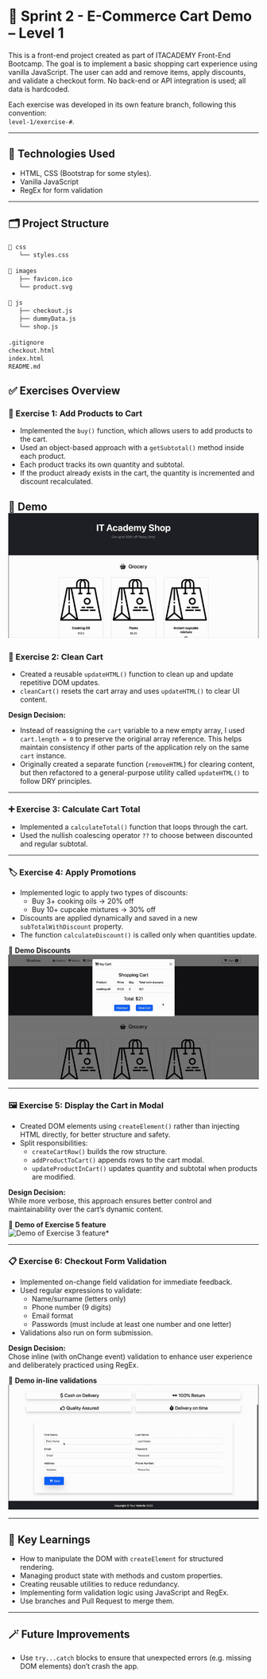 # 🛒 Sprint 2 - E-Commerce Cart Demo – Level 1

This is a front-end project created as part of ITACADEMY Front-End Bootcamp. The goal is to implement a basic shopping cart experience using vanilla JavaScript. The user can add and remove items, apply discounts, and validate a checkout form. No back-end or API integration is used; all data is hardcoded.

Each exercise was developed in its own feature branch, following this convention:  
`level-1/exercise-#`.

---

## 🚀 Technologies Used

- HTML, CSS (Bootstrap for some styles).
- Vanilla JavaScript
- RegEx for form validation

---

## 🗂️ Project Structure

```
📁 css
   └── styles.css

📁 images
   ├── favicon.ico
   └── product.svg

📁 js
   ├── checkout.js
   ├── dummyData.js
   └── shop.js

.gitignore
checkout.html
index.html
README.md
```

## ✅ Exercises Overview

### 🧩 Exercise 1: Add Products to Cart

- Implemented the `buy()` function, which allows users to add products to the cart.
- Used an object-based approach with a `getSubtotal()` method inside each product.
- Each product tracks its own quantity and subtotal.
- If the product already exists in the cart, the quantity is incremented and discount recalculated.

📸 **Demo**  
![General Demo*](images/readme-demo-1.gif)
---

### 🧹 Exercise 2: Clean Cart

- Created a reusable `updateHTML()` function to clean up and update repetitive DOM updates.
- `cleanCart()` resets the cart array and uses `updateHTML()` to clear UI content.

**Design Decision:**  

- Instead of reassigning the `cart` variable to a new empty array, I used `cart.length = 0` to preserve the original array reference. This helps maintain consistency if other parts of the application rely on the same `cart` instance.
- Originally created a separate function (`removeHTML`) for clearing content, but then refactored to a general-purpose utility called `updateHTML()` to follow DRY principles.

---

### ➕ Exercise 3: Calculate Cart Total

- Implemented a `calculateTotal()` function that loops through the cart.
- Used the nullish coalescing operator `??` to choose between discounted and regular subtotal.

---

### 🏷️ Exercise 4: Apply Promotions

- Implemented logic to apply two types of discounts:
  - Buy 3+ cooking oils → 20% off
  - Buy 10+ cupcake mixtures → 30% off
- Discounts are applied dynamically and saved in a new `subTotalWithDiscount` property.
- The function `calculateDiscount()` is called only when quantities update.

📸 **Demo Discounts**  
![Demo of Exercise 4 feature*](images/readme-discount.gif)

---

### 🖼️ Exercise 5: Display the Cart in Modal

- Created DOM elements using `createElement()` rather than injecting HTML directly, for better structure and safety.
- Split responsibilities:
  - `createCartRow()` builds the row structure.
  - `addProductToCart()` appends rows to the cart modal.
  - `updateProductInCart()` updates quantity and subtotal when products are modified.

**Design Decision:**  
 While more verbose, this approach ensures better control and maintainability over the cart’s dynamic content.

📸 **Demo of Exercise 5 feature**  
![Demo of Exercise 3 feature*](ruta/de/la/imagen.extensión)

---

### 📋 Exercise 6: Checkout Form Validation

- Implemented on-change field validation for immediate feedback.
- Used regular expressions to validate:
  - Name/surname (letters only)
  - Phone number (9 digits)
  - Email format
  - Passwords (must include at least one number and one letter)
- Validations also run on form submission.

**Design Decision:**  
Chose inline (with onChange event) validation to enhance user experience and deliberately practiced using RegEx.

📸 **Demo in-line validations**  
![Demo of Exercise 3 feature*](images/readme-validations.gif)

---

## 🧠 Key Learnings

- How to manipulate the DOM with `createElement` for structured rendering.
- Managing product state with methods and custom properties.
- Creating reusable utilities to reduce redundancy.
- Implementing form validation logic using JavaScript and RegEx.
- Use branches and Pull Request to merge them.

---

## 🪄 Future Improvements

- Use `try...catch` blocks to ensure that unexpected errors (e.g. missing DOM elements) don’t crash the app.
